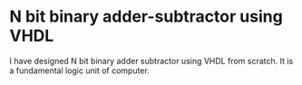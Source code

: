 # N bit binary adder-subtractor using VHDL

I have designed N bit binary adder subtractor using VHDL from scratch. It is a fundamental logic unit of computer.